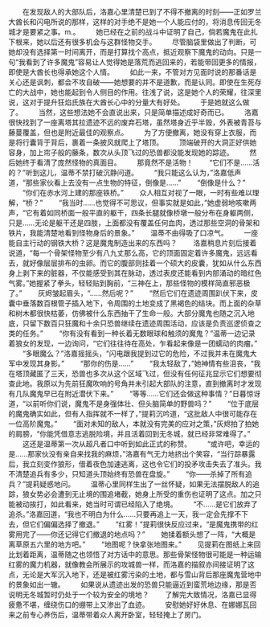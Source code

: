 　　在发现敌人的大部队后，洛嘉心里清楚已到了不得不撤离的时刻——正如罗兰大酋长和闪电所说的那样，这样的对手绝不是她一个人能应付的，将消息传回无冬城才是要紧之事。m.。
　　她已经在之前的战斗中证明了自己，倘若魔鬼在此扎下根来，她以后还有很多机会与这群怪物交手。
　　尽管脑袋里做出了判断，可她却没有选择第一时间离开，而是打算找个高点，抵近观察下魔鬼的动向。只是一句“我看到了许多魔鬼”容易让人觉得她是落荒而逃回来的，若能带回更多的情报，即使是大酋长也得承她这个人情。
　　如此一来，不管对方见面时说的那番话是关心还是讽刺，都会不攻自破——她想要的并不是道歉，而是认同。即使在生死存亡的大战中，她也能起到令人侧目的作用。往浅了说，这是她个人的荣耀，往深里说，这对于提升狂焰氏族在大酋长心中的分量大有好处。
　　于是她就这么做了。
　　当然，这些想法她不会直说出来，只是简单描述成好奇而已。
　　洛嘉很快找到了一座离塔其拉遗迹不远的废弃石塔，虽然塔身近乎半毁，外表被青苔与藤蔓覆盖，但也是附近最佳的观察点。
　　为了方便撤离，她没有穿上衣服，而是将行囊背于背后，裹着一条披风就爬上了塔顶。
　　顶端破开的大洞正好供她容身，加上帘子般的藤条，数次从头顶飞过的恐兽都没能发现她的踪迹。
　　然后她终于看清了庞然怪物的真面目。
　　那竟然不是活物！
　　“它们不是……活的？”听到这儿，温蒂不禁打破沉静问道。
　　“我只能这么认为，”洛嘉低声道，“那些家伙看上去没有一点生物的特征，倒像是……”
　　“倒像是什么？”
　　“你们在赤水河上建的那座铁桥。”
　　众人相互对视了一眼，一时有些难以理解，“桥？”
　　“我当时……也觉得不可思议，但事实就是如此，”她虚弱地咳嗽两声，“它有着如同桥面一般平直的躯干，四条长腿就像桥墩一般分布在身躯两侧，只是……无论是躯干还是四肢，上面都没有覆盖任何血肉，透过那些空洞的骨架和铁片，我能清楚地看到怪物身后的景象。”
　　温蒂不由得吸了口凉气。
　　一座能自主行动的钢铁大桥？这是魔鬼制造出来的东西吗？
　　洛嘉稍息片刻后接着说道，“每一个骨架怪物至少有八九丈那么高，它的顶面固定着许多魔鬼，远远看去，就好像层层排布的虫卵。而它的腹部则挂着一个硕大的皮囊，犹如从什么东西身上剥下来的脏器，不仅能感受到其在脉动，透过表皮还能看到内部涌动的暗红色气雾。”她握紧了拳头，轻轻贴到胸前，“三神在上，那些怪物的模样简直邪恶极了。”
　　灰烬皱起眉头，“……然后呢？”
　　“然后它们在遗迹周围趴伏下来，皮囊中垂落数百根管子插入地下，令周围的土地变成了黑褐色的结块。而上面的杂草和树木都很快枯萎，仿佛被什么东西抽干了生命一般。大部分魔鬼也随之沉入地底，只留下数百只狂魔和十余只恐兽继续在遗迹周围活动，应该是负责巡逻侦查之类的任务。”
　　“你有没有看到一种长着无数眼球和触须的魔鬼？”温蒂一边记录着狼女的发现，一边询问，“它们往往待在高处，乍看起来像是一团蠕动的肉瘤。”
　　“多眼魔么？”洛嘉摇摇头，“闪电跟我提到过它的危险，不过我并未在魔鬼大军中发现其身影。”
　　“那你的伤是……”
　　“我太轻敌了，”她神情有些沮丧，“我在塔顶藏匿了三天，恐兽也多次从这个区域飞过，但没有任何征兆显示它们想要彻查此地。我原以为先前狂魔吹响的号角并未引起大部队的注意，直到撤离时才发现有几队魔鬼早已在附近潜伏下来。”
　　“等等……它们还会做这种事情？”日暮惊讶道，“以前听你们说，魔鬼不是身强体壮、但头脑简单的野兽吗？”
　　“位于底层的魔鬼确实如此，但有人指挥就不一样了，”提莉沉吟道，“这批敌人中很可能存在一位高阶魔鬼。”
　　“面对未知的敌人，本就没有完美的应对之策，”灰烬拍了拍她的肩膀，“你能凭借意志逃脱险境，并且活着回到无冬城，就已经非常难得了。”
　　这还是温蒂第一次从超凡者口中听到如此正式的称赞。
　　“或许吧，幸运的是……那家伙没有亲自来找我的麻烦，”洛嘉有气无力地挤出个笑容，“当行踪暴露后，我立刻变作狼形，借着夜色加速逃离，这也令它们的投矛攻击失去了准头。我不清楚追兵有多少，只知道头顶始终有恐兽在盘旋。”
　　“你——杀掉了所有追兵？”提莉疑惑地问。
　　温蒂心里同样生出了一丝怀疑，如果无法摆脱敌人的追踪，狼女势必会遭到无止境的围追堵截，她身上所受的重伤也证明了这点。加之只能被动挨打，如此看来，她当时可谓已经陷入了绝境。
　　“不……是它们放弃了追杀。”洛嘉回道，“我也不明白为什么……只要再追上一天，我一定会先撑不下去，但它们偏偏选择了撤退。”
　　“红雾！”提莉很快反应过来，“是魔鬼携带的红雾用完了——你还记得它们撤退的地点吗？”
　　她揉着额头想了一阵，“大概是离草原五六里的地方吧。”
　　“地图呢？快拿张地图来。”
　　见提莉在图纸上来回比划着距离，温蒂随之也领悟了对方话中的意思。那些骨架怪物很可能是一种运输红雾的魔力机器，就像教会所展示的攻城兽一样，而洛嘉的描叙亦间接证明了这点，无论是大军沉入地下，还是被红雾污染的土地，都与雪山背后那座魔鬼营地中的景象如出一辙。
　　如果说从遗迹出发的恐兽只能逼近到蛮荒地边缘，那是否说明无冬城暂时仍处于一个较为安全的境地？
　　了解完大致情况，洛嘉已显得疲惫不堪，缠绕伤口的绷带上又渗出了血迹。
　　安慰她好好休息、在娜娜瓦回来之前专心养伤后，温蒂带着众人离开卧室，轻轻掩上了房门。